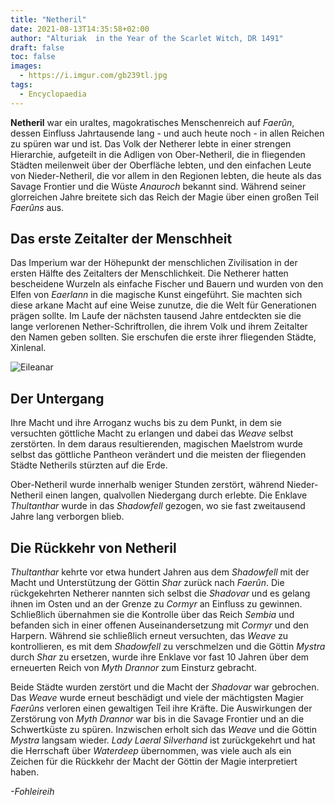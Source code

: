 ```yaml
---
title: "Netheril"
date: 2021-08-13T14:35:58+02:00
author: "Alturiak  in the Year of the Scarlet Witch, DR 1491"
draft: false
toc: false
images:
  - https://i.imgur.com/gb239tl.jpg
tags: 
  - Encyclopaedia
---
```


**Netheril** war ein uraltes, magokratisches Menschenreich auf _Faerûn_, dessen Einfluss Jahrtausende lang - und auch heute noch - in allen Reichen zu spüren war und ist. Das Volk der Netherer lebte in einer strengen Hierarchie, aufgeteilt in die Adligen von Ober-Netheril, die in fliegenden Städten meilenweit über der Oberfläche lebten, und den einfachen Leute von Nieder-Netheril, die vor allem in den Regionen lebten, die heute als das Savage Frontier und die Wüste _Anauroch_ bekannt sind. Während seiner glorreichen Jahre breitete sich das Reich der Magie über einen großen Teil _Faerûns_ aus.

## Das erste Zeitalter der Menschheit

Das Imperium war der Höhepunkt der menschlichen Zivilisation in der ersten Hälfte des Zeitalters der Menschlichkeit. Die Netherer hatten bescheidene Wurzeln als einfache Fischer und Bauern und wurden von den Elfen von _Eaerlann_ in die magische Kunst eingeführt. Sie machten sich diese arkane Macht auf eine Weise zunutze, die die Welt für Generationen prägen sollte. Im Laufe der nächsten tausend Jahre entdeckten sie die lange verlorenen Nether-Schriftrollen, die ihrem Volk und ihrem Zeitalter den Namen geben sollten. Sie erschufen die erste ihrer fliegenden Städte, Xinlenal. 

![Eileanar](https://i.imgur.com/ZtPImZv.png)

## Der Untergang

Ihre Macht und ihre Arroganz wuchs bis zu dem Punkt, in dem sie versuchten göttliche Macht zu erlangen und dabei das _Weave_ selbst zerstörten. In dem daraus resultierenden, magischen Maelstrom wurde selbst das göttliche Pantheon verändert und die meisten der fliegenden Städte Netherils stürzten auf die Erde.

Ober-Netheril wurde innerhalb weniger Stunden zerstört, während Nieder-Netheril einen langen, qualvollen Niedergang durch erlebte. Die Enklave _Thultanthar_ wurde in das _Shadowfell_ gezogen, wo sie fast zweitausend Jahre lang verborgen blieb. 

## Die Rückkehr von Netheril

_Thultanthar_ kehrte vor etwa hundert Jahren aus dem _Shadowfell_ mit der Macht und Unterstützung der Göttin _Shar_ zurück nach _Faerûn_. Die rückgekehrten Netherer nannten sich selbst die _Shadovar_ und es gelang ihnen im Osten und an der Grenze zu _Cormyr_ an Einfluss zu gewinnen. Schließlich übernahmen sie die Kontrolle über das Reich _Sembia_ und befanden sich in einer offenen Auseinandersetzung mit _Cormyr_ und den Harpern. Während sie schließlich erneut versuchten, das _Weave_ zu kontrollieren, es mit dem _Shadowfell_ zu verschmelzen und die Göttin _Mystra_ durch _Shar_ zu ersetzen, wurde ihre Enklave vor fast 10 Jahren über dem erneuerten Reich von _Myth Drannor_ zum Einsturz gebracht.

Beide Städte wurden zerstört und die Macht der _Shadovar_ war gebrochen. Das _Weave_ wurde erneut beschädigt und viele der mächtigsten Magier _Faerûns_ verloren einen gewaltigen Teil ihre Kräfte. Die Auswirkungen der Zerstörung von _Myth Drannor_ war bis in die Savage Frontier und an die Schwertküste zu spüren. Inzwischen erholt sich das _Weave_ und die Göttin _Mystra_ langsam wieder. _Lady Laeral Silverhand_ ist zurückgekehrt und hat die Herrschaft über _Waterdeep_ übernommen, was viele auch als ein Zeichen für die Rückkehr der Macht der Göttin der Magie interpretiert haben.

_-Fohleireih_
